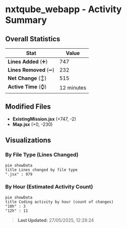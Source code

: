 # nxtqube_webapp - Activity Summary 

## Overall Statistics

| Stat                   | Value                                                             |
| ---------------------- | ----------------------------------------------------------------- |
| **Lines Added** (➕)   | 747                                          |
| **Lines Removed** (➖) | 232                                        |
| **Net Change** (↕)    | 515                |
| **Active Time** (⌚)   | 12 minutes |


## Modified Files
- **ExistingMission.jsx** (+747, -2)
- **Map.jsx** (+0, -230)

## Visualizations

### By File Type (Lines Changed)

```mermaid
pie showData
title Lines changed by file type
".jsx" : 979
```

### By Hour (Estimated Activity Count)

```mermaid
pie showData
title Coding activity by hour (count of changes)
"10h" : 3
"12h" : 11
```


> **Last Updated:** 27/05/2025, 12:28:24